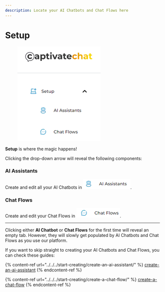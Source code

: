 ```yaml
---
description: Locate your AI Chatbots and Chat Flows here
---
```


# Setup

<figure><img src="../../../.gitbook/assets/image (1) (1).png" alt=""><figcaption></figcaption></figure>

**Setup** is where the magic happens!

Clicking the drop-down arrow will reveal the following components:

### AI Assistants

Create and edit all your AI Chatbots in  ![](<../../../.gitbook/assets/image (2) (1).png>).

### Chat Flows

Create and edit your Chat Flows in  ![](<../../../.gitbook/assets/image (4) (1).png>).&#x20;

***

Clicking either **AI Chatbot** or **Chat Flows** for the first time will reveal an empty tab. However, they will slowly get populated by AI Chatbots and Chat Flows as you use our platform.&#x20;

If you want to skip straight to creating your AI Chatbots and Chat Flows, you can check these guides:

{% content-ref url="../../../start-creating/create-an-ai-assistant/" %}
[create-an-ai-assistant](../../../start-creating/create-an-ai-assistant/)
{% endcontent-ref %}

{% content-ref url="../../../start-creating/create-a-chat-flow/" %}
[create-a-chat-flow](../../../start-creating/create-a-chat-flow/)
{% endcontent-ref %}
